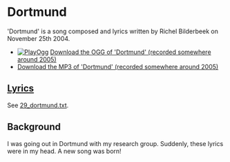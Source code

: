 # Dortmund

'Dortmund' is a song composed and lyrics written by Richel Bilderbeek on
November 25th 2004.

- [![PlayOgg](http://static.fsf.org/playogg/Play_ogg_80x15.png "I support PlayOgg!")](http://playogg.org)
  [Download the OGG of 'Dortmund' (recorded somewhere around 2005)](http://www.richelbilderbeek.nl/CD04_06Dortmund.ogg)
- [Download the MP3 of 'Dortmund' (recorded somewhere around 2005)](http://www.richelbilderbeek.nl/CD04_06Dortmund.mp3)

## [Lyrics](29_dortmund.txt)

See [29_dortmund.txt](29_dortmund.txt).

## Background

I was going out in Dortmund with my research group. Suddenly,
these lyrics were in my head. A new song was born!
